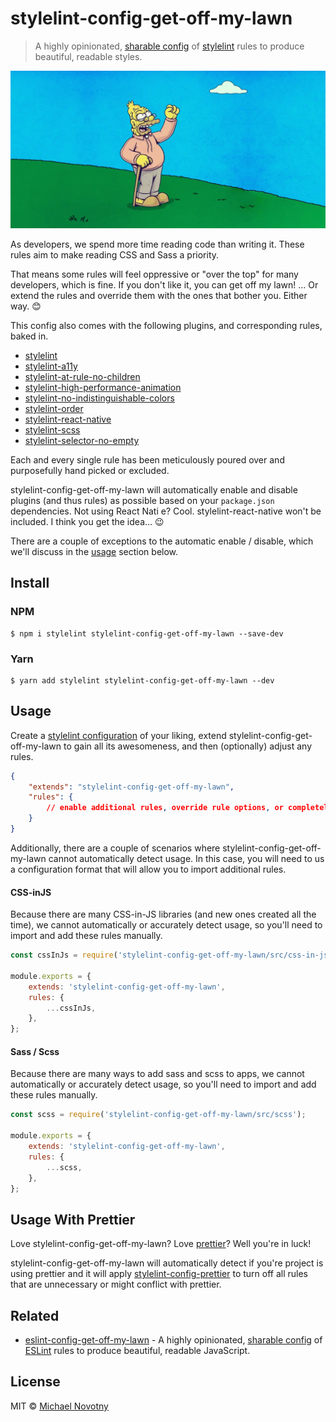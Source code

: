 # stylelint-config-get-off-my-lawn

> A highly opinionated, [sharable config](https://github.com/stylelint/stylelint/blob/master/docs/user-guide/configuration.md#extends) of [stylelint](http://stylelint.io) rules to produce beautiful, readable styles.

![stylelint-config-get-off-my-lawn](.github/logo.jpg)

As developers, we spend more time reading code than writing it. These rules aim to make reading CSS and Sass a priority.

That means some rules will feel oppressive or "over the top" for many developers, which is fine. If you don't like it, you can get off my lawn! ... Or extend the rules and override them with the ones that bother you. Either way. 😊

This config also comes with the following plugins, and corresponding rules, baked in.

-   [stylelint](https://www.npmjs.com/package/stylelint)
-   [stylelint-a11y](https://www.npmjs.com/package/stylelint-a11y)
-   [stylelint-at-rule-no-children](https://www.npmjs.com/package/stylelint-at-rule-no-children)
-   [stylelint-high-performance-animation](https://www.npmjs.com/package/stylelint-high-performance-animation)
-   [stylelint-no-indistinguishable-colors](https://www.npmjs.com/package/stylelint-no-indistinguishable-colors)
-   [stylelint-order](https://www.npmjs.com/package/stylelint-order)
-   [stylelint-react-native](https://www.npmjs.com/package/stylelint-react-native)
-   [stylelint-scss](https://www.npmjs.com/package/stylelint-scss)
-   [stylelint-selector-no-empty](https://www.npmjs.com/package/stylelint-selector-no-empty)

Each and every single rule has been meticulously poured over and purposefully hand picked or excluded.

stylelint-config-get-off-my-lawn will automatically enable and disable plugins (and thus rules) as possible based on your `package.json` dependencies. Not using React Nati e? Cool. stylelint-react-native won't be included. I think you get the idea... 😉

There are a couple of exceptions to the automatic enable / disable, which we'll discuss in the [usage](#usage) section below.

## Install

### NPM

```
$ npm i stylelint stylelint-config-get-off-my-lawn --save-dev
```

### Yarn

```
$ yarn add stylelint stylelint-config-get-off-my-lawn --dev
```

## Usage

Create a [stylelint configuration](https://stylelint.io/user-guide/configure) of your liking, extend stylelint-config-get-off-my-lawn to gain all its awesomeness, and then (optionally) adjust any rules.

```json
{
    "extends": "stylelint-config-get-off-my-lawn",
    "rules": {
        // enable additional rules, override rule options, or completely disable a rule
    }
}
```

Additionally, there are a couple of scenarios where stylelint-config-get-off-my-lawn cannot automatically detect usage. In this case, you will need to us a configuration format that will allow you to import additional rules.

#### CSS-inJS

Because there are many CSS-in-JS libraries (and new ones created all the time), we cannot automatically or accurately detect usage, so you'll need to import and add these rules manually.

```js
const cssInJs = require('stylelint-config-get-off-my-lawn/src/css-in-js');

module.exports = {
    extends: 'stylelint-config-get-off-my-lawn',
    rules: {
        ...cssInJs,
    },
};
```

#### Sass / Scss

Because there are many ways to add sass and scss to apps, we cannot automatically or accurately detect usage, so you'll need to import and add these rules manually.

```js
const scss = require('stylelint-config-get-off-my-lawn/src/scss');

module.exports = {
    extends: 'stylelint-config-get-off-my-lawn',
    rules: {
        ...scss,
    },
};
```

## Usage With Prettier

Love stylelint-config-get-off-my-lawn? Love [prettier](https://prettier.io/)? Well you're in luck!

stylelint-config-get-off-my-lawn will automatically detect if you're project is using prettier and it will apply [stylelint-config-prettier](https://www.npmjs.com/package/stylelint-config-prettier) to turn off all rules that are unnecessary or might conflict with prettier.

## Related

-   [eslint-config-get-off-my-lawn](https://www.npmjs.com/package/eslint-config-get-off-my-lawn) - A highly opinionated, [sharable config](http://eslint.org/docs/developer-guide/shareable-configs.html) of [ESLint](http://eslint.org) rules to produce beautiful, readable JavaScript.

## License

MIT © [Michael Novotny](http://manovotny.com)
